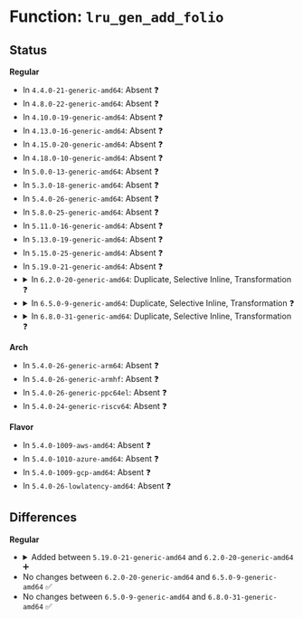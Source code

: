 # Function: <code>lru_gen_add_folio</code>

## Status
<b>Regular</b>
<ul>
<li>
In <code>4.4.0-21-generic-amd64</code>: Absent ❓
</li>
<li>
In <code>4.8.0-22-generic-amd64</code>: Absent ❓
</li>
<li>
In <code>4.10.0-19-generic-amd64</code>: Absent ❓
</li>
<li>
In <code>4.13.0-16-generic-amd64</code>: Absent ❓
</li>
<li>
In <code>4.15.0-20-generic-amd64</code>: Absent ❓
</li>
<li>
In <code>4.18.0-10-generic-amd64</code>: Absent ❓
</li>
<li>
In <code>5.0.0-13-generic-amd64</code>: Absent ❓
</li>
<li>
In <code>5.3.0-18-generic-amd64</code>: Absent ❓
</li>
<li>
In <code>5.4.0-26-generic-amd64</code>: Absent ❓
</li>
<li>
In <code>5.8.0-25-generic-amd64</code>: Absent ❓
</li>
<li>
In <code>5.11.0-16-generic-amd64</code>: Absent ❓
</li>
<li>
In <code>5.13.0-19-generic-amd64</code>: Absent ❓
</li>
<li>
In <code>5.15.0-25-generic-amd64</code>: Absent ❓
</li>
<li>
In <code>5.19.0-21-generic-amd64</code>: Absent ❓
</li>
<li>
<details>
<summary>In <code>6.2.0-20-generic-amd64</code>: Duplicate, Selective Inline, Transformation ❓</summary>

```c
bool lru_gen_add_folio(struct lruvec * lruvec, struct folio * folio, bool reclaiming)
```

```json
{
  "name": "lru_gen_add_folio",
  "collision_type": "Static Duplication",
  "inline_type": "Selective",
  "funcs": [
    {
      "addr": 0,
      "name": "lru_gen_add_folio",
      "external": false,
      "loc": "include/linux/mm_inline.h:220",
      "file": "mm/swap.c",
      "inline": "seen, unknown",
      "caller_inline": [],
      "caller_func": [
        "mm/swap.c:lru_deactivate_file_fn",
        "mm/swap.c:lru_deactivate_file_fn",
        "mm/swap.c:lru_add_fn"
      ]
    },
    {
      "addr": 0,
      "name": "lru_gen_add_folio",
      "external": false,
      "loc": "include/linux/mm_inline.h:220",
      "file": "mm/vmscan.c",
      "inline": "seen, unknown",
      "caller_inline": [],
      "caller_func": [
        "mm/vmscan.c:check_move_unevictable_folios",
        "mm/vmscan.c:lru_gen_change_state",
        "mm/vmscan.c:drain_evictable",
        "mm/vmscan.c:sort_folio",
        "mm/vmscan.c:sort_folio",
        "mm/vmscan.c:move_folios_to_lru"
      ]
    },
    {
      "addr": 0,
      "name": "lru_gen_add_folio",
      "external": false,
      "loc": "include/linux/mm_inline.h:220",
      "file": "mm/mlock.c",
      "inline": "declared, inlined",
      "caller_inline": [],
      "caller_func": [
        "mm/mlock.c:__munlock_page",
        "mm/mlock.c:__mlock_new_page",
        "mm/mlock.c:__mlock_page",
        "mm/mlock.c:__mlock_page"
      ]
    }
  ],
  "symbols": [
    {
      "addr": 18446744071582439712,
      "name": "lru_gen_add_folio",
      "section": ".text",
      "bind": "STB_LOCAL",
      "size": 1081
    },
    {
      "addr": 18446744071596025605,
      "name": "lru_gen_add_folio.cold",
      "section": ".text",
      "bind": "STB_LOCAL",
      "size": 29
    },
    {
      "addr": 18446744071582493312,
      "name": "lru_gen_add_folio",
      "section": ".text",
      "bind": "STB_LOCAL",
      "size": 1081
    },
    {
      "addr": 18446744071596026219,
      "name": "lru_gen_add_folio.cold",
      "section": ".text",
      "bind": "STB_LOCAL",
      "size": 29
    },
    {
      "addr": 18446744071582786368,
      "name": "lru_gen_add_folio.constprop.0",
      "section": ".text",
      "bind": "STB_LOCAL",
      "size": 948
    },
    {
      "addr": 18446744071596032646,
      "name": "lru_gen_add_folio.constprop.0.cold",
      "section": ".text",
      "bind": "STB_LOCAL",
      "size": 29
    }
  ]
}
```
</details>
</li>
<li>
<details>
<summary>In <code>6.5.0-9-generic-amd64</code>: Duplicate, Selective Inline, Transformation ❓</summary>

```c
bool lru_gen_add_folio(struct lruvec * lruvec, struct folio * folio, bool reclaiming)
```

```json
{
  "name": "lru_gen_add_folio",
  "collision_type": "Static Duplication",
  "inline_type": "Selective",
  "funcs": [
    {
      "addr": 0,
      "name": "lru_gen_add_folio",
      "external": false,
      "loc": "include/linux/mm_inline.h:220",
      "file": "mm/swap.c",
      "inline": "seen, unknown",
      "caller_inline": [],
      "caller_func": [
        "mm/swap.c:lru_deactivate_file_fn",
        "mm/swap.c:lru_deactivate_file_fn",
        "mm/swap.c:lru_add_fn"
      ]
    },
    {
      "addr": 0,
      "name": "lru_gen_add_folio",
      "external": false,
      "loc": "include/linux/mm_inline.h:220",
      "file": "mm/vmscan.c",
      "inline": "seen, unknown",
      "caller_inline": [],
      "caller_func": [
        "mm/vmscan.c:check_move_unevictable_folios",
        "mm/vmscan.c:lru_gen_change_state",
        "mm/vmscan.c:drain_evictable",
        "mm/vmscan.c:sort_folio",
        "mm/vmscan.c:sort_folio",
        "mm/vmscan.c:move_folios_to_lru"
      ]
    },
    {
      "addr": 0,
      "name": "lru_gen_add_folio",
      "external": false,
      "loc": "include/linux/mm_inline.h:220",
      "file": "mm/mlock.c",
      "inline": "declared, inlined",
      "caller_inline": [],
      "caller_func": [
        "mm/mlock.c:__munlock_folio",
        "mm/mlock.c:__mlock_new_folio",
        "mm/mlock.c:__mlock_folio",
        "mm/mlock.c:__mlock_folio"
      ]
    }
  ],
  "symbols": [
    {
      "addr": 18446744071582645088,
      "name": "lru_gen_add_folio",
      "section": ".text",
      "bind": "STB_LOCAL",
      "size": 1047
    },
    {
      "addr": 18446744071596547756,
      "name": "lru_gen_add_folio.cold",
      "section": ".text",
      "bind": "STB_LOCAL",
      "size": 21
    },
    {
      "addr": 18446744071582682512,
      "name": "lru_gen_add_folio",
      "section": ".text",
      "bind": "STB_LOCAL",
      "size": 1047
    },
    {
      "addr": 18446744071596548138,
      "name": "lru_gen_add_folio.cold",
      "section": ".text",
      "bind": "STB_LOCAL",
      "size": 21
    },
    {
      "addr": 18446744071583001744,
      "name": "lru_gen_add_folio.constprop.0",
      "section": ".text",
      "bind": "STB_LOCAL",
      "size": 923
    },
    {
      "addr": 18446744071596554593,
      "name": "lru_gen_add_folio.constprop.0.cold",
      "section": ".text",
      "bind": "STB_LOCAL",
      "size": 29
    }
  ]
}
```
</details>
</li>
<li>
<details>
<summary>In <code>6.8.0-31-generic-amd64</code>: Duplicate, Selective Inline, Transformation ❓</summary>

```c
bool lru_gen_add_folio(struct lruvec * lruvec, struct folio * folio, bool reclaiming)
```

```json
{
  "name": "lru_gen_add_folio",
  "collision_type": "Static Duplication",
  "inline_type": "Selective",
  "funcs": [
    {
      "addr": 0,
      "name": "lru_gen_add_folio",
      "external": false,
      "loc": "include/linux/mm_inline.h:221",
      "file": "mm/swap.c",
      "inline": "seen, unknown",
      "caller_inline": [],
      "caller_func": [
        "mm/swap.c:lru_deactivate_file_fn",
        "mm/swap.c:lru_deactivate_file_fn",
        "mm/swap.c:lru_add_fn"
      ]
    },
    {
      "addr": 0,
      "name": "lru_gen_add_folio",
      "external": false,
      "loc": "include/linux/mm_inline.h:221",
      "file": "mm/vmscan.c",
      "inline": "seen, unknown",
      "caller_inline": [],
      "caller_func": [
        "mm/vmscan.c:check_move_unevictable_folios",
        "mm/vmscan.c:lru_gen_change_state",
        "mm/vmscan.c:drain_evictable",
        "mm/vmscan.c:sort_folio",
        "mm/vmscan.c:sort_folio",
        "mm/vmscan.c:move_folios_to_lru"
      ]
    },
    {
      "addr": 0,
      "name": "lru_gen_add_folio",
      "external": false,
      "loc": "include/linux/mm_inline.h:221",
      "file": "mm/mlock.c",
      "inline": "declared, inlined",
      "caller_inline": [],
      "caller_func": [
        "mm/mlock.c:__munlock_folio",
        "mm/mlock.c:__mlock_new_folio",
        "mm/mlock.c:__mlock_folio",
        "mm/mlock.c:__mlock_folio"
      ]
    }
  ],
  "symbols": [
    {
      "addr": 18446744071582816192,
      "name": "lru_gen_add_folio",
      "section": ".text",
      "bind": "STB_LOCAL",
      "size": 1080
    },
    {
      "addr": 18446744071597451464,
      "name": "lru_gen_add_folio.cold",
      "section": ".text",
      "bind": "STB_LOCAL",
      "size": 29
    },
    {
      "addr": 18446744071582853264,
      "name": "lru_gen_add_folio",
      "section": ".text",
      "bind": "STB_LOCAL",
      "size": 1080
    },
    {
      "addr": 18446744071597451838,
      "name": "lru_gen_add_folio.cold",
      "section": ".text",
      "bind": "STB_LOCAL",
      "size": 29
    },
    {
      "addr": 18446744071583182448,
      "name": "lru_gen_add_folio.constprop.0",
      "section": ".text",
      "bind": "STB_LOCAL",
      "size": 932
    },
    {
      "addr": 18446744071597458660,
      "name": "lru_gen_add_folio.constprop.0.cold",
      "section": ".text",
      "bind": "STB_LOCAL",
      "size": 29
    }
  ]
}
```
</details>
</li>
</ul>
<b>Arch</b>
<ul>
<li>
In <code>5.4.0-26-generic-arm64</code>: Absent ❓
</li>
<li>
In <code>5.4.0-26-generic-armhf</code>: Absent ❓
</li>
<li>
In <code>5.4.0-26-generic-ppc64el</code>: Absent ❓
</li>
<li>
In <code>5.4.0-24-generic-riscv64</code>: Absent ❓
</li>
</ul>
<b>Flavor</b>
<ul>
<li>
In <code>5.4.0-1009-aws-amd64</code>: Absent ❓
</li>
<li>
In <code>5.4.0-1010-azure-amd64</code>: Absent ❓
</li>
<li>
In <code>5.4.0-1009-gcp-amd64</code>: Absent ❓
</li>
<li>
In <code>5.4.0-26-lowlatency-amd64</code>: Absent ❓
</li>
</ul>

## Differences
<b>Regular</b>
<ul>
<li>
<details>
<summary>Added between <code>5.19.0-21-generic-amd64</code> and <code>6.2.0-20-generic-amd64</code> ➕</summary>

```c
bool lru_gen_add_folio(struct lruvec * lruvec, struct folio * folio, bool reclaiming)
```
</details>
</li>
<li>
No changes between <code>6.2.0-20-generic-amd64</code> and <code>6.5.0-9-generic-amd64</code> ✅
</li>
<li>
No changes between <code>6.5.0-9-generic-amd64</code> and <code>6.8.0-31-generic-amd64</code> ✅
</li>
</ul>
